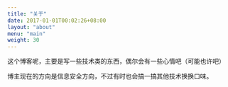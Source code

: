 ```yaml
---
title: "关于"
date: 2017-01-01T00:02:26+08:00
layout: "about"
menu: "main"
weight: 30
---
```


这个博客呢，主要是写一些技术类的东西，偶尔会有一些心情吧（可能也许吧）

博主现在的方向是信息安全方向，不过有时也会搞一搞其他技术换换口味。

